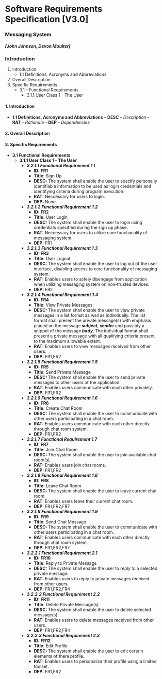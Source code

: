 # __Software Requirements Specification [V3.0]__
### __Messaging System__
##### ___[John Johnson, Devon Moulter]___


### Introduction
1. Introduction
    - 1.1 Definitions, Acronyms and Abbreviations
2. Overall Description
3. Specific Requirements
    - 3.1 - Functional Requirements
      - 3.1.1 User Class 1 - The User


#### 1. Introduction
   - __1.1 Definitions, Acronyms and Abbreviations__
    - __DESC__ - _Description_
    - __RAT__ - _Rationale_
    - __DEP__ - _Dependencies_

#### 2. Overall Description

#### 3. Specific Requirements
  - __3.1 Functional Requirements__
    - __3.1.1 User Class 1 - The User__
      - ___3.2.1.1 Functional Requirement 1.1___
        - __ID: FR1__
        - __Title:__ Sign Up
        - __DESC:__ The system shall enable the user to specify personally identifiable information to be used as login credentials and identifying criteria during program execution.
        - __RAT:__ Neccessary for users to login.
        - __DEP:__ None
      - ___3.2.1.2 Functional Requirement 1.2___
        - __ID: FR2__
        - __Title:__ User Login
        - __DESC:__ The system shall enable the user to login using credentials specified during the sign up phase.
        - __RAT:__ Neccessary for users to utilize core functionality of messaging system.
        - __DEP:__ FR1
      - ___3.2.1.3 Functional Requirement 1.3___
        - __ID: FR3__
        - __Title:__ User Logout
        - __DESC:__ The system shall enable the user to log out of the user interface, disabling access to core functionality of messaging system.
        - __RAT:__ Enables users to safely disengage from application when utilizing messaging system on non-trusted devices.
        - __DEP:__ FR2
      - ___3.2.1.4 Functional Requirement 1.4___
        - __ID: FR4__
        - __Title:__ View Private Messages
        - __DESC:__ The system shall enable the user to view private messages in a list format as well as individually. The list format shall present the private message(s) with emphasis placed on the message ___subject___, ___sender___ and possibly a snippet of the message ___body___. The individual format shall present a private message with all qualifying criteria present to the maximum allowable extent.
        - __RAT:__ Enables users to view messages received from other users.
        - __DEP:__ FR1,FR2
      - ___3.2.1.5 Functional Requirement 1.5___
        - __ID: FR5__
        - __Title:__ Send Private Message
        - __DESC:__ The system shall enable the user to send private messages to other users of the application.
        - __RAT:__ Enables users communicate with each other privately.
        - __DEP:__ FR1,FR2
      - ___3.2.1.6 Functional Requirement 1.6___
        - __ID: FR6__
        - __Title:__ Create Chat Room
        - __DESC:__ The system shall enable the user to communicate with other users participating in a chat room.
        - __RAT:__ Enables users communicate with each other directly through chat room system.
        - __DEP:__ FR1,FR2
      - ___3.2.1.7 Functional Requirement 1.7___
        - __ID: FR7__
        - __Title:__ Join Chat Room
        - __DESC:__ The system shall enable the user to join available chat room(s).
        - __RAT:__ Enables users join chat rooms.
        - __DEP:__ FR1,FR2
      - ___3.2.1.8 Functional Requirement 1.8___
        - __ID: FR8__
        - __Title:__ Leave Chat Room
        - __DESC:__ The system shall enable the user to leave current chat room.
        - __RAT:__ Enables users leave their current chat room.
        - __DEP:__ FR1,FR2,FR7
      - ___3.2.1.9 Functional Requirement 1.9___
        - __ID: FR9__
        - __Title:__ Send Chat Message
        - __DESC:__ The system shall enable the user to communicate with other users participating in a chat room.
        - __RAT:__ Enables users communicate with each other directly through chat room system.
        - __DEP:__ FR1,FR2,FR7
      - ___3.2.2.1 Functional Requirement 2.1___
        - __ID: FR10__
        - __Title:__ Reply to Private Message
        - __DESC:__ The system shall enable the user to reply to a selected private message.
        - __RAT:__ Enables users to reply to private messages received from other users.
        - __DEP:__ FR1,FR2,FR4
      - ___3.2.2.2 Functional Requirement 2.2___
        - __ID: FR11__
        - __Title:__ Delete Private Message(s)
        - __DESC:__ The system shall enable the user to delete selected message(s).
        - __RAT:__ Enables users to delete messages received from other users.
        - __DEP:__ FR1,FR2,FR4
	  - ___3.2.2.3 Functional Requirement 2.3___
	    - __ID: FR12__
        - __Title:__ Edit Profile
        - __DESC:__ The system shall enable the user to edit certain elements of there profile.
        - __RAT:__ Enables users to personalize their profile using a limited toolset.
        - __DEP:__ FR1,FR2
			